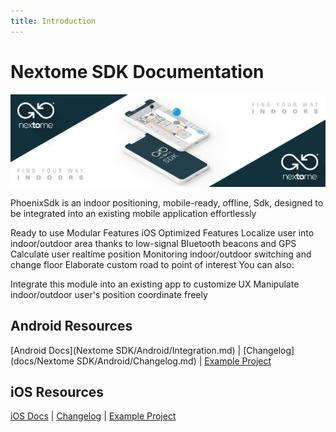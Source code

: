 ```yaml
---
title: Introduction
---
```

# Nextome SDK Documentation

![Nextome Android SDK Cover](../assets/cover.png)

PhoenixSdk is an indoor positioning, mobile-ready, offline, Sdk, designed to be integrated into an existing mobile application effortlessly

Ready to use
Modular Features
iOS Optimized
Features
Localize user into indoor/outdoor area thanks to low-signal Bluetooth beacons and GPS
Calculate user realtime position
Monitoring indoor/outdoor switching and change floor
Elaborate custom road to point of interest
You can also:

Integrate this module into an existing app to customize UX
Manipulate indoor/outdoor user's position coordinate freely

## Android Resources
[Android Docs](Nextome SDK/Android/Integration.md) | [Changelog](docs/Nextome SDK/Android/Changelog.md) | [Example Project](https://github.com/Nextome/nextome-phoenix-android-whitelabel)

## iOS Resources
[iOS Docs](iOS/integration.md) | [Changelog](iOS/changelog.md) | [Example Project](https://github.com/Nextome/nextome-phoenix-iOS-whitelabel)
